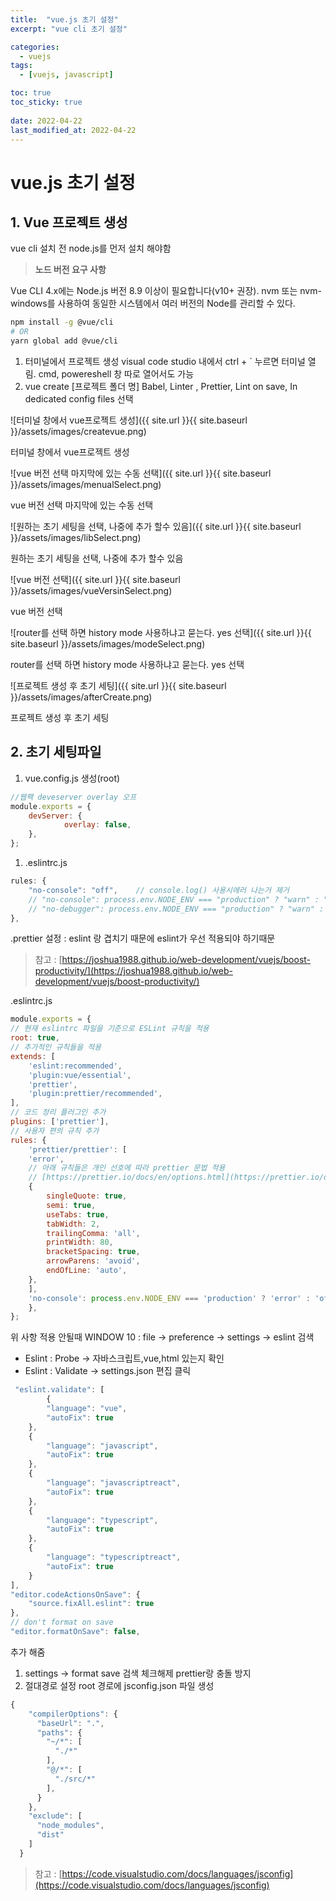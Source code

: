 ```yaml
---
title:  "vue.js 초기 설정"
excerpt: "vue cli 초기 설정"

categories:
  - vuejs
tags:
  - [vuejs, javascript]

toc: true
toc_sticky: true
 
date: 2022-04-22
last_modified_at: 2022-04-22
---
```

# vue.js 초기 설정

## 1. Vue 프로젝트 생성

vue cli 설치 전 node.js를 먼저 설치 해야함

> **노드 버전 요구 사항**

Vue CLI 4.x에는 Node.js 버전 8.9 이상이 필요합니다(v10+ 권장). 
nvm 또는 nvm-windows를 사용하여 동일한 시스템에서 여러 버전의 Node를 관리할 수 있다.
> 

```bash
npm install -g @vue/cli
# OR
yarn global add @vue/cli
```

1. 터미널에서 프로젝트 생성 visual code studio 내에서 ctrl + ` 누르면 터미널 열림. cmd, powereshell 창 따로 열어서도 가능 
2. vue create [프로젝트 폴더 명]
Babel, Linter , Prettier, Lint on save, In dedicated config files 선택
    
![터미널 창에서 vue프로젝트 생성]({{ site.url }}{{ site.baseurl }}/assets/images/createvue.png)

터미널 창에서 vue프로젝트 생성

![vue 버전 선택 마지막에 있는 수동 선택]({{ site.url }}{{ site.baseurl }}/assets/images/menualSelect.png)

vue 버전 선택 마지막에 있는 수동 선택
    

![원하는 초기 세팅을 선택, 나중에 추가 할수 있음]({{ site.url }}{{ site.baseurl }}/assets/images/libSelect.png)

원하는 초기 세팅을 선택, 나중에 추가 할수 있음

![vue 버전 선택]({{ site.url }}{{ site.baseurl }}/assets/images/vueVersinSelect.png)

vue 버전 선택

![router를 선택 하면 history  mode 사용하냐고 묻는다. yes 선택]({{ site.url }}{{ site.baseurl }}/assets/images/modeSelect.png)

router를 선택 하면 history  mode 사용하냐고 묻는다. yes 선택

![프로젝트 생성 후 초기 세팅]({{ site.url }}{{ site.baseurl }}/assets/images/afterCreate.png)

프로젝트 생성 후 초기 세팅

## 2. 초기 세팅파일

1. vue.config.js 생성(root)

```jsx
//웹팩 deveserver overlay 오프
module.exports = {
	devServer: {
            overlay: false,
	},
};
```

1. .eslintrc.js

```jsx
rules: {
	"no-console": "off",	// console.log() 사용시에러 나는거 제거
	// "no-console": process.env.NODE_ENV === "production" ? "warn" : "off",
	// "no-debugger": process.env.NODE_ENV === "production" ? "warn" : "off",
},
```

.prettier 설정 : eslint 랑 겹치기 때문에 eslint가 우선 적용되야 하기때문

>참고 :
[https://joshua1988.github.io/web-development/vuejs/boost-productivity/](https://joshua1988.github.io/web-development/vuejs/boost-productivity/)

.eslintrc.js

```jsx
module.exports = {
// 현재 eslintrc 파일을 기준으로 ESLint 규칙을 적용
root: true,
// 추가적인 규칙들을 적용
extends: [
	'eslint:recommended',
	'plugin:vue/essential',
	'prettier',
	'plugin:prettier/recommended',
],
// 코드 정리 플러그인 추가
plugins: ['prettier'],
// 사용자 편의 규칙 추가
rules: {
	'prettier/prettier': [
	'error',
	// 아래 규칙들은 개인 선호에 따라 prettier 문법 적용
	// [https://prettier.io/docs/en/options.html](https://prettier.io/docs/en/options.html)
	{
		singleQuote: true,
		semi: true,
		useTabs: true,
		tabWidth: 2,
		trailingComma: 'all',
		printWidth: 80,
		bracketSpacing: true,
		arrowParens: 'avoid',
		endOfLine: 'auto',
	},
	],
	'no-console': process.env.NODE_ENV === 'production' ? 'error' : 'off',
	},
};
```
위 사항 적용 안될때
WINDOW 10 : file -> preference -> settings -> eslint 검색
    
-  Eslint : Probe -> 자바스크립트,vue,html 있는지 확인
-  Eslint : Validate -> settings.json 편집 클릭

```jsx
 "eslint.validate": [
		{
        "language": "vue",
        "autoFix": true
    },
    {
        "language": "javascript",
        "autoFix": true
    },
    {
        "language": "javascriptreact",
        "autoFix": true
    },
    {
        "language": "typescript",
        "autoFix": true
    },
    {
        "language": "typescriptreact",
        "autoFix": true
    }
],
"editor.codeActionsOnSave": {
    "source.fixAll.eslint": true
},
// don't format on save
"editor.formatOnSave": false,

```

추가 해줌

1. settings -> format save 검색 체크해제 prettier랑 충돌 방지
2. 절대경로 설정
root 경로에 jsconfig.json 파일 생성
```jsx
{
    "compilerOptions": {
      "baseUrl": ".",
      "paths": {
        "~/*": [
          "./*"
        ],
        "@/*": [
          "./src/*"
        ],
      }
    },
    "exclude": [
      "node_modules",
      "dist"
    ]
  }
```
>참고 : 
[https://code.visualstudio.com/docs/languages/jsconfig](https://code.visualstudio.com/docs/languages/jsconfig)
